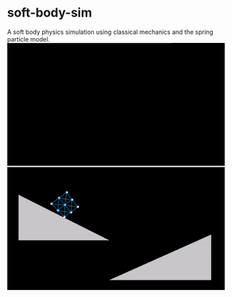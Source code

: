# soft-body-sim
A soft body physics simulation using classical mechanics and the spring particle model.  
![](gif1.gif)  
![](gif2.gif)  
